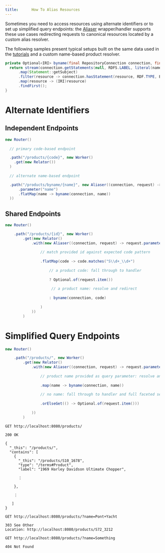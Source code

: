 ```yaml
---
title:      How To Alias Resources
---
```


Sometimes you need to access resources using alternate identifiers or to set up simplified query endpoints: the [Aliaser](../javadocs/com/metreeca/rest/wrappers/Aliaser.html) wrapper/handler supports these use cases redirecting requests to canonical resources located by a custom alias resolver.

The following samples present typical setups built on the same data used in the [tutorials](../tutorials/publishing-ldp-apis) and a custom name-based product resolver.

```java
private Optional<IRI> byname(final RepositoryConnection connection, final String name) {
  return stream(connection.getStatements(null, RDFS.LABEL, literal(name)))
      .map(Statement::getSubject)
      .filter(resource -> connection.hasStatement(resource, RDF.TYPE, BIRT.Product, true))
      .map(resource -> (IRI)resource)
      .findFirst();
}
```

# Alternate Identifiers

## Independent Endpoints

```java
new Router()
 
  // primary code-based endpoint

  .path("/products/{code}", new Worker()
    .get(new Relator())
  )
 
  // alternate name-based endpoint

  .path("/products/byname/{name}", new Aliaser((connection, request) -> request
      .parameter("name")
      .flatMap(name -> byname(connection, name))
  ))
```

## Shared Endpoints

```java
new Router()

    .path("/products/{id}", new Worker()
        .get(new Relator()
            .with(new Aliaser((connection, request) -> request.parameter("id")
               
                // match provided id against expected code pattern
               
                .flatMap(code -> code.matches("S\\d+_\\d+")
          
                    // a product code: fall through to handler
             
                    ? Optional.of(request.item())
             
                     // a product name: resolve and redirect
             
                    : byname(connection, code)
             
                )
            ))
        )
```

# Simplified Query Endpoints

```java
new Router()

    .path("/products/", new Worker()
        .get(new Relator()
            .with(new Aliaser((connection, request) -> request.parameter("name")
               
                // product name provided as query parameter: resolve and redirect
               
                .map(name -> byname(connection, name))
               
                // no name: fall through to handler and full faceted search
               
                .orElseGet(() -> Optional.of(request.item()))
               
            ))
        )
```

```
GET http://localhost:8080/products/

200 OK

{
  "_this": "/products/",
  "contains": [
    {
      "_this": "/products/S10_1678",
      "type": "/terms#Product",
      "label": "1969 Harley Davidson Ultimate Chopper",
      
      ⋮
      
    },
            
    ⋮
    
   ]  
}
```

```
GET http://localhost:8080/products/?name=Pont+Yacht

303 See Other
Location: http://localhost:8080/products/S72_3212
```

```
GET http://localhost:8080/products/?name=Something

404 Not Found
```

